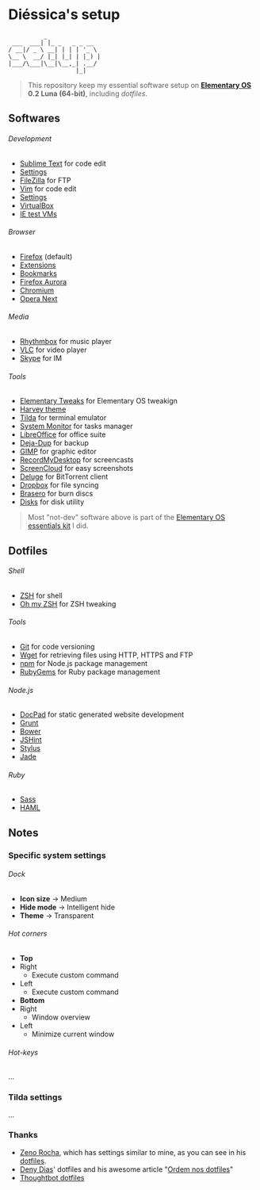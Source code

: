 # Diéssica's setup
```
          _               
 ___  ___| |_ _   _ _ __  
/ __|/ _ \ __| | | | '_ \ 
\__ \  __/ |_| |_| | |_) |
|___/\___|\__|\__,_| .__/ 
                   |_|    
```
> This repository keep my essential software setup on **[Elementary OS](#) 0.2 Luna (64-bit)**, including *dotfiles*.

## Softwares

###### Development
* [Sublime Text]() for code edit
 * [Settings]()
* [FileZilla]() for FTP
* [Vim]() for code edit
 * [Settings]()
* [VirtualBox]()
 * [IE test VMs]()

###### Browser
* [Firefox]() (default)
 * [Extensions]()
 * [Bookmarks]()
* [Firefox Aurora](http://www.mozilla.org/en-US/firefox/aurora/)
* [Chromium](https://www.google.com/intl/en/chrome/browser/canary.html)
* [Opera Next](http://www.opera.com/computer/next)

###### Media
* [Rhythmbox]() for music player
* [VLC]() for video player
* [Skype]() for IM

###### Tools
* [Elementary Tweaks]() for Elementary OS tweakign
 * [Harvey theme]()
* [Tilda]() for terminal emulator
* [System Monitor]() for tasks manager
* [LibreOffice]() for office suite
* [Deja-Dup]() for backup
* [GIMP]() for graphic editor
* [RecordMyDesktop]() for screencasts
* [ScreenCloud]() for easy screenshots
* [Deluge]() for BitTorrent client
* [Dropbox]() for file syncing 
* [Brasero]() for burn discs
* [Disks]() for disk utility

> Most "not-dev" software above is part of the [Elementary OS essentials kit](https://github.com/diessicode/elementaryos-essentials) I did. 

## Dotfiles
###### Shell
* [ZSH]() for shell
* [Oh my ZSH]() for ZSH tweaking

###### Tools
* [Git]() for code versioning
* [Wget]() for retrieving files using HTTP, HTTPS and FTP
* [npm]() for Node.js package management
* [RubyGems]() for Ruby package management

###### Node.js
* [DocPad]() for static generated website development
* [Grunt]() 
* [Bower]() 
* [JSHint]()
* [Stylus]()
* [Jade]()


###### Ruby
* [Sass]()
* [HAML]()

## Notes
### Specific system settings
###### Dock
* **Icon size** → Medium
* **Hide mode** → Intelligent hide
* **Theme** → Transparent

###### Hot corners
* **Top**
 * Right
   * Execute custom command
 * Left
   * Execute custom command
* **Bottom**
 * Right
   * Window overview
 * Left
   * Minimize current window

###### Hot-keys
...

### Tilda settings
...

### Thanks
* [Zeno Rocha](https://github.com/zenorocha), which has settings similar to mine, as you can see in his [dotfiles](https://github.com/zenorocha).
* [Deny Dias](https://github.com/denydias/dotfiles)' dotfiles and his awesome article "[Ordem nos dotfiles](http://mexapi.macpress.com.br/2013/10/ordem-nos-dotfiles.html#.UoaawUPpYsk)"
* [Thoughtbot dotfiles](https://github.com/thoughtbot/dotfiles)
